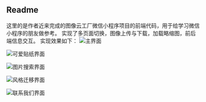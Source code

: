 ## Readme
这里的是作者近来完成的图像云工厂微信小程序项目的前端代码，用于给学习微信小程序的朋友做参考。
实现了多页面切换，图像上传与下载，加载略缩图，前后端信息交互。
实现效果如下：
![主界面](https://github.com/YangRui2015/Image/blob/master/%E5%B1%8F%E5%B9%95%E5%BF%AB%E7%85%A7%202018-11-27%2013.23.32.png)

![可爱贴纸界面](https://github.com/YangRui2015/Image/blob/master/%E5%B1%8F%E5%B9%95%E5%BF%AB%E7%85%A7%202018-11-27%2013.23.46.png)

![图片搜索界面](https://github.com/YangRui2015/Image/blob/master/%E5%B1%8F%E5%B9%95%E5%BF%AB%E7%85%A7%202018-11-27%2013.23.57.png)

![风格迁移界面](https://github.com/YangRui2015/Image/blob/master/%E5%B1%8F%E5%B9%95%E5%BF%AB%E7%85%A7%202018-11-27%2013.24.09.png)

![联系我们界面](https://github.com/YangRui2015/Image/blob/master/%E5%B1%8F%E5%B9%95%E5%BF%AB%E7%85%A7%202018-11-27%2013.24.25.png)
